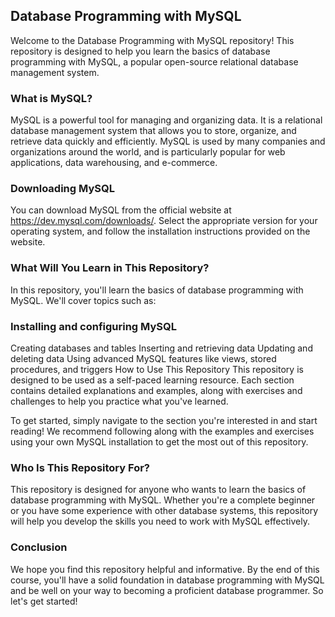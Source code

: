 ## Database Programming with MySQL
Welcome to the Database Programming with MySQL repository! This repository is designed to help you learn the basics of database programming with MySQL, a popular open-source relational database management system.

### What is MySQL?
MySQL is a powerful tool for managing and organizing data. It is a relational database management system that allows you to store, organize, and retrieve data quickly and efficiently. MySQL is used by many companies and organizations around the world, and is particularly popular for web applications, data warehousing, and e-commerce.

### Downloading MySQL

You can download MySQL from the official website at https://dev.mysql.com/downloads/. Select the appropriate version for your operating system, and follow the installation instructions provided on the website.

### What Will You Learn in This Repository?
In this repository, you'll learn the basics of database programming with MySQL. We'll cover topics such as:

### Installing and configuring MySQL
Creating databases and tables
Inserting and retrieving data
Updating and deleting data
Using advanced MySQL features like views, stored procedures, and triggers
How to Use This Repository
This repository is designed to be used as a self-paced learning resource. Each section contains detailed explanations and examples, along with exercises and challenges to help you practice what you've learned.

To get started, simply navigate to the section you're interested in and start reading! We recommend following along with the examples and exercises using your own MySQL installation to get the most out of this repository.

### Who Is This Repository For?
This repository is designed for anyone who wants to learn the basics of database programming with MySQL. Whether you're a complete beginner or you have some experience with other database systems, this repository will help you develop the skills you need to work with MySQL effectively.

### Conclusion
We hope you find this repository helpful and informative. By the end of this course, you'll have a solid foundation in database programming with MySQL and be well on your way to becoming a proficient database programmer. So let's get started!






